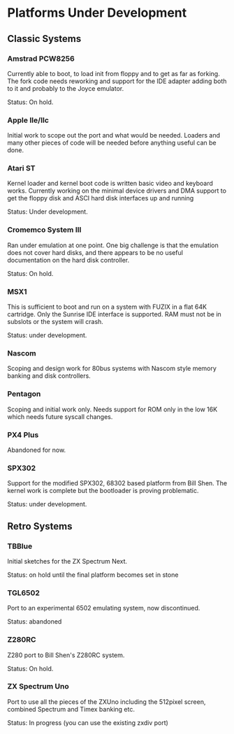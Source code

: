 # Platforms Under Development

## Classic Systems

### Amstrad PCW8256

Currently able to boot, to load init from floppy and to get as far as
forking. The fork code needs reworking and support for the IDE adapter
adding both to it and probably to the Joyce emulator.

Status: On hold.

### Apple IIe/IIc

Initial work to scope out the port and what would be needed. Loaders and
many other pieces of code will be needed before anything useful can be done.

### Atari ST

Kernel loader and kernel boot code is written basic video and keyboard works.
Currently working on the minimal device drivers and DMA support to get the
floppy disk and ASCI hard disk interfaces up and running

Status: Under development.

### Cromemco System III

Ran under emulation at one point. One big challenge is that the emulation does
not cover hard disks, and there appears to be no useful documentation on the
hard disk controller.

Status: On hold.

### MSX1

This is sufficient to boot and run on a system with FUZIX in a flat 64K
cartridge. Only the Sunrise IDE interface is supported. RAM must not be
in subslots or the system will crash.

Status: under development.

### Nascom

Scoping and design work for 80bus systems with Nascom style memory banking
and disk controllers.

### Pentagon

Scoping and initial work only. Needs support for ROM only in the low 16K
which needs future syscall changes.

### PX4 Plus

Abandoned for now.

### SPX302

Support for the modified SPX302, 68302 based platform from Bill Shen. The
kernel work is complete but the bootloader is proving problematic.

Status: under development.

## Retro Systems

### TBBlue

Initial sketches for the ZX Spectrum Next.

Status: on hold until the final platform becomes set in stone

### TGL6502

Port to an experimental 6502 emulating system, now discontinued.

Status: abandoned

### Z280RC

Z280 port to Bill Shen's Z280RC system.

Status: On hold.

### ZX Spectrum Uno

Port to use all the pieces of the ZXUno including the 512pixel screen,
combined Spectrum and Timex banking etc.

Status: In progress (you can use the existing zxdiv port)
